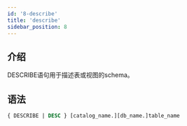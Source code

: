 ```yaml
---
id: '8-describe'
title: 'describe'
sidebar_position: 8
---
```


## 介绍

DESCRIBE语句用于描述表或视图的schema。

## 语法

```sql
{ DESCRIBE | DESC } [catalog_name.][db_name.]table_name
```
